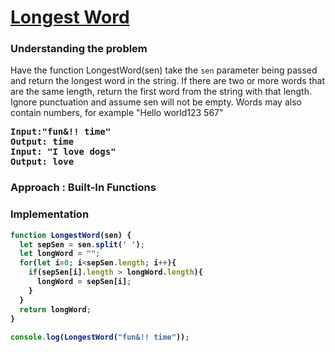 # [Longest Word](https://www.coderbyte.com/editor/Longest%20Word:JavaScript)

### Understanding the problem

Have the function LongestWord(sen) take the `sen` parameter being passed and return the longest word in the string. If there are two or more words that are the same length, return the first word from the string with that length. Ignore punctuation and assume sen will not be empty. Words may also contain numbers, for example "Hello world123 567" 

<pre>
<b>Input:"fun&!! time"
<b>Output:</b> time
<b>Input:</b> "I love dogs"
<b>Output:</b> love
</pre>

### Approach : Built-In Functions

### Implementation
```js
function LongestWord(sen) { 
  let sepSen = sen.split(' ');
  let longWord = "";
  for(let i=0; i<sepSen.length; i++){
    if(sepSen[i].length > longWord.length){
      longWord = sepSen[i];
    }
  }
  return longWord; 
}
   
console.log(LongestWord("fun&!! time"));
```
